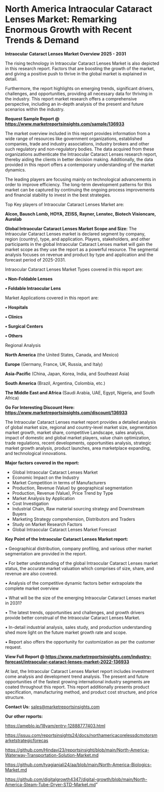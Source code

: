 # North America Intraocular Cataract Lenses Market: Remarking Enormous Growth with Recent Trends & Demand

<Strong> Intraocular Cataract Lenses Market Overview 2025 - 2031</strong>

The rising technology in Intraocular Cataract Lenses Market is also depicted in this research report. Factors that are boosting the growth of the market, and giving a positive push to thrive in the global market is explained in detail.

Furthermore, the report highlights on emerging trends, significant drivers, challenges, and opportunities, providing all necessary data for thriving in the industry. This report market research offers a comprehensive perspective, including an in-depth analysis of the present and future scenarios within the industry.

<strong>Request Sample Report @ <a href=https://www.marketreportsinsights.com/sample/136933>https://www.marketreportsinsights.com/sample/136933</a></strong>

The market overview included in this report provides information from a wide range of resources like government organizations, established companies, trade and industry associations, industry brokers and other such regulatory and non-regulatory bodies. The data acquired from these organizations authenticate the Intraocular Cataract Lenses research report, thereby aiding the clients in better decision making. Additionally, the data provided in this report offers a contemporary understanding of the market dynamics.

The leading players are focusing mainly on technological advancements in order to improve efficiency. The long-term development patterns for this market can be captured by continuing the ongoing process improvements and financial stability to invest in the best strategies.

Top Key players of Intraocular Cataract Lenses Market are:

<strong>Alcon, Bausch  Lomb, HOYA, ZEISS, Rayner, Lenstec, Biotech Visioncare, Aurolab</strong>

<strong><b>Global Intraocular Cataract Lenses Market Scope and Size:</b></strong>
The Intraocular Cataract Lenses market is declared segment by company, region (country), type, and application. Players, stakeholders, and other participants in the global Intraocular Cataract Lenses market will gain the market scope as they use the report as a powerful resource. The segmental analysis focuses on revenue and product by type and application and the forecast period of 2025-2031.

Intraocular Cataract Lenses Market Types covered in this report are:

<strong>• Non-Foldable Lenses

• Foldable Intraocular Lens</strong>

Market Applications covered in this report are:

<strong>• Hospitals

• Clinics

• Surgical Centers

• Others</strong> 

Regional Analysis

<strong>North America</strong> (the United States, Canada, and Mexico)

<strong>Europe</strong> (Germany, France, UK, Russia, and Italy)

<strong>Asia-Pacific</strong> (China, Japan, Korea, India, and Southeast Asia)

<strong>South America</strong> (Brazil, Argentina, Colombia, etc.)

<strong>The Middle East and Africa</strong> (Saudi Arabia, UAE, Egypt, Nigeria, and South Africa)

<strong>Go For Interesting Discount Here: <a href=https://www.marketreportsinsights.com/discount/136933>https://www.marketreportsinsights.com/discount/136933</a></strong>

The Intraocular Cataract Lenses market report provides a detailed analysis of global market size, regional and country-level market size, segmentation market growth, market share, competitive Landscape, sales analysis, impact of domestic and global market players, value chain optimization, trade regulations, recent developments, opportunities analysis, strategic market growth analysis, product launches, area marketplace expanding, and technological innovations.

<strong><b>Major factors covered in the report:</b></strong>
<ul>
  <li>Global Intraocular Cataract Lenses Market </li>
  <li>Economic Impact on the Industry</li>
  <li>Market Competition in terms of Manufacturers</li>
  <li>Production, Revenue (Value) by geographical segmentation</li>
  <li>Production, Revenue (Value), Price Trend by Type</li>
  <li>Market Analysis by Application</li>
  <li>Cost Investigation</li>
  <li>Industrial Chain, Raw material sourcing strategy and Downstream Buyers</li>
  <li>Marketing Strategy comprehension, Distributors and Traders</li>
  <li>Study on Market Research Factors</li>
  <li>Global Intraocular Cataract Lenses Market Forecast</li>
</ul>

<strong><b>Key Point of the Intraocular Cataract Lenses Market report:</b></strong>

• Geographical distribution, company profiling, and various other market segmentation are provided in the report.

• For better understanding of the global Intraocular Cataract Lenses market status, the accurate market valuation which comprises of size, share, and revenue are also covered.

• Analysis of the competitive dynamic factors better extrapolate the complete market overview

• What will be the size of the emerging Intraocular Cataract Lenses market in 2031?

• The latest trends, opportunities and challenges, and growth drivers provide better construal of the Intraocular Cataract Lenses Market.

• In-detail industrial analysis, sales study, and production understanding shed more light on the future market growth rate and scope.

• Report also offers the opportunity for customization as per the customer request.

<strong><b>View Full Report @ <a href=https://www.marketreportsinsights.com/industry-forecast/intraocular-cataract-lenses-market-2022-136933>https://www.marketreportsinsights.com/industry-forecast/intraocular-cataract-lenses-market-2022-136933</a></b></strong>


At last, the Intraocular Cataract Lenses Market report includes investment come analysis and development trend analysis. The present and future opportunities of the fastest growing international industry segments are coated throughout this report. This report additionally presents product specification, manufacturing method, and product cost structure, and price structure.

<strong>Contact Us:</strong>
sales@marketreportsinsights.com

<strong>Our other reports:</strong>

<a href=https://ameblo.jp/18yam/entry-12888777403.html>https://ameblo.jp/18yam/entry-12888777403.html</a>

<a href=https://issuu.com/reportsinsights24/docs/northamericacorelessdcmotorsmarketstrategicforecas>https://issuu.com/reportsinsights24/docs/northamericacorelessdcmotorsmarketstrategicforecas</a>

<a href=https://github.com/Hindavi23/reportsinsight/blob/main/North-America-Waterway-Transportation-Solution-Market.md>https://github.com/Hindavi23/reportsinsight/blob/main/North-America-Waterway-Transportation-Solution-Market.md</a>

<a href=https://github.com/tyagianjali24/aa/blob/main/North-America-Biologics-Market.md>https://github.com/tyagianjali24/aa/blob/main/North-America-Biologics-Market.md</a>

<a href=https://github.com/digitalgrowth4347/digital-growth/blob/main/North-America-Steam-Tube-Dryer-STD-Market.md>https://github.com/digitalgrowth4347/digital-growth/blob/main/North-America-Steam-Tube-Dryer-STD-Market.md</a>"
